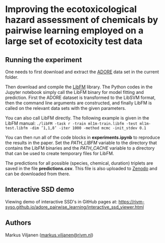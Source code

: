 # Improving the ecotoxicological hazard assessment of chemicals by pairwise learning employed on a large set of ecotoxicity test data

## Running the experiment

One needs to first download and extract the [ADORE](https://opendata.eawag.ch/dataset/adore) data set in the current folder. 

Then download and compile the [LibFM](https://github.com/srendle/libfm) library. The Python codes in the Jupyter notebook simply call the LibFM binary for model fitting and prediction. First the ADORE dataset is transformed to the LibSVM format, then the command line arguments are constructed, and finally LibFM is called on the relevant data sets with the given parameters. 

You can also call LibFM directly. The following example is given in the LibFM manual:
`./libFM -task r -train ml1m-train.libfm -test ml1m-test.libfm -dim ’1,1,8’ -iter 1000 -method mcmc -init_stdev 0.1`

You can then run all of the code blocks in **experiments.ipynb** to reproduce the results in the paper. Set the *PATH_LIBFM* variable to the directory that contains the LibFM binaries and the *PATH_CACHE* variable to a directory that can be used to create temporary files for LibFM. 

The predictions for all possible (species, chemical, duration) triplets are saved in the file **predictions.csv**. 
This file is also uploaded to [Zenodo](https://doi.org/10.5281/zenodo.14449272) and can be downloaded from there.

## Interactive SSD demo
Viewing demo of interactive SSD's in GitHub pages at: https://rivm-syso.github.io/adore_pairwise_learning/interactive_ssd_viewer.html

## Authors
Markus Viljanen (markus.viljanen@rivm.nl)

